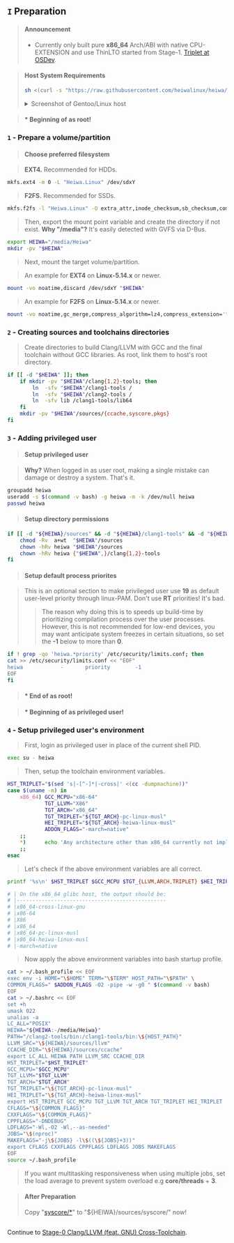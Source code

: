 ## `I` Preparation

> #### Announcement
> * Currently only built pure **x86_64** Arch/ABI with native CPU-EXTENSION and use ThinLTO started from Stage-1. [Triplet at OSDev](https://wiki.osdev.org/Target_Triplet).

> #### Host System Requirements
> ```sh
> sh <(curl -s "https://raw.githubusercontent.com/heiwalinux/heiwa/main/version-check")
> ```
> <details>
> <summary>Screenshot of Gentoo/Linux host</summary>
> 
> <br>
> <p align="center"><img src="https://i.imgur.com/3t9Y0bC.png" alt=""/></p>
> 
> </details>

> #### * Beginning of as root!
### `1` - Prepare a volume/partition
> #### Choose preferred filesystem

> **EXT4.** Recommended for HDDs.
```bash
mkfs.ext4 -m 0 -L "Heiwa.Linux" /dev/sdxY
```
> **F2FS.** Recommended for SSDs.
```bash
mkfs.f2fs -l "Heiwa.Linux" -O extra_attr,inode_checksum,sb_checksum,compression,encrypt /dev/sdxY
```
> Then, export the mount point variable and create the directory if not exist. **Why "/media"?** It's easily detected with GVFS via D-Bus.
```bash
export HEIWA="/media/Heiwa"
mkdir -pv "$HEIWA"
```
> Next, mount the target volume/partition.

> An example for **EXT4** on **Linux-5.14.x** or newer.
```bash
mount -vo noatime,discard /dev/sdxY "$HEIWA"
```
> An example for **F2FS** on **Linux-5.14.x** or newer.
```bash
mount -vo noatime,gc_merge,compress_algorithm=lz4,compress_extension='*',compress_chksum,compress_cache,atgc /dev/sdxY "$HEIWA"
```

### `2` - Creating sources and toolchains directories
> Create directories to build Clang/LLVM with GCC and the final toolchain without GCC libraries. As root, link them to host's root directory.
```bash
if [[ -d "$HEIWA" ]]; then
    if mkdir -pv "$HEIWA"/clang{1,2}-tools; then
        ln  -sfv "$HEIWA"/clang1-tools /
        ln  -sfv "$HEIWA"/clang2-tools /
        ln  -sfv lib /clang1-tools/lib64
    fi
    mkdir -pv "$HEIWA"/sources/{ccache,syscore,pkgs}
fi
```

### `3` - Adding privileged user
> #### Setup privileged user

> **Why?** When logged in as user root, making a single mistake can damage or destroy a system. That's it.
```bash
groupadd heiwa
useradd -s $(command -v bash) -g heiwa -m -k /dev/null heiwa
passwd heiwa
```
> #### Setup directory permissions

```bash
if [[ -d "${HEIWA}/sources" && -d "${HEIWA}/clang1-tools" && -d "${HEIWA}/clang2-tools" ]]; then
    chmod -Rv  a+wt  "$HEIWA"/sources
    chown -hRv heiwa "$HEIWA"/sources
    chown -hRv heiwa {"$HEIWA",}/clang{1,2}-tools
fi
```
> #### Setup default process priorites

> This is an optional section to make privileged user use **19** as default user-level priority through linux-PAM. Don't use **RT** priorities! It's bad.
> > The reason why doing this is to speeds up build-time by prioritizing compilation process over the user processes. However, this is not recommended for low-end devices, you may want anticipate system freezes in certain situations, so set the **-1** below to more than **0**.
```bash
if ! grep -qo 'heiwa.*priority' /etc/security/limits.conf; then
cat >> /etc/security/limits.conf << "EOF"
heiwa            -       priority        -1
EOF
fi
```
> #### * End of as root!

> #### * Beginning of as privileged user!
### `4` - Setup privileged user's environment
> First, login as privileged user in place of the current shell PID.
```bash
exec su - heiwa
```
> Then, setup the toolchain environment variables.
```bash
HST_TRIPLET="$(sed 's|-[^-]*|-cross|' <(cc -dumpmachine))"
case $(uname -m) in
    x86_64) GCC_MCPU="x86-64"
            TGT_LLVM="X86"
            TGT_ARCH="x86_64"
            TGT_TRIPLET="${TGT_ARCH}-pc-linux-musl"
            HEI_TRIPLET="${TGT_ARCH}-heiwa-linux-musl"
            ADDON_FLAGS="-march=native"
    ;;
    *)      echo 'Any architecture other than x86_64 currently not implemented yet.'
    ;;
esac
```
> Let's check if the above environment variables are all correct.
```bash
printf '%s\n' $HST_TRIPLET $GCC_MCPU $TGT_{LLVM,ARCH,TRIPLET} $HEI_TRIPLET $ADDON_FLAGS
```
```bash
# | On the x86_64 glibc host, the output should be:
# |------------------------------------------------
# |x86_64-cross-linux-gnu
# |x86-64
# |X86
# |x86_64
# |x86_64-pc-linux-musl
# |x86_64-heiwa-linux-musl
# |-march=native
```
> Now apply the above environment variables into bash startup profile.
```bash
cat > ~/.bash_profile << EOF
exec env -i HOME="\$HOME" TERM="\$TERM" HOST_PATH="\$PATH" \
COMMON_FLAGS=" $ADDON_FLAGS -O2 -pipe -w -g0 " $(command -v bash)
EOF
cat > ~/.bashrc << EOF
set +h
umask 022
unalias -a
LC_ALL="POSIX"
HEIWA="${HEIWA:-/media/Heiwa}"
PATH="/clang2-tools/bin:/clang1-tools/bin:\${HOST_PATH}"
LLVM_SRC="\${HEIWA}/sources/llvm"
CCACHE_DIR="\${HEIWA}/sources/ccache"
export LC_ALL HEIWA PATH LLVM_SRC CCACHE_DIR
HST_TRIPLET="$HST_TRIPLET"
GCC_MCPU="$GCC_MCPU"
TGT_LLVM="$TGT_LLVM"
TGT_ARCH="$TGT_ARCH"
TGT_TRIPLET="\${TGT_ARCH}-pc-linux-musl"
HEI_TRIPLET="\${TGT_ARCH}-heiwa-linux-musl"
export HST_TRIPLET GCC_MCPU TGT_LLVM TGT_ARCH TGT_TRIPLET HEI_TRIPLET
CFLAGS="\${COMMON_FLAGS}"
CXXFLAGS="\${COMMON_FLAGS}"
CPPFLAGS="-DNDEBUG"
LDFLAGS="-Wl,-O2 -Wl,--as-needed"
JOBS="\$(nproc)"
MAKEFLAGS="-j\${JOBS} -l\$((\${JOBS}+3))"
export CFLAGS CXXFLAGS CPPFLAGS LDFLAGS JOBS MAKEFLAGS
EOF
source ~/.bash_profile
```
> If you want multitasking responsiveness when using multiple jobs, set the load average to prevent system overload e.g **core/threads** + **3**.

> #### After Preparation
> Copy "[syscore/*](./../../syscore/)" to "${HEIWA}/sources/syscore/" now!

<h2></h2>

Continue to [Stage-0 Clang/LLVM (feat. GNU) Cross-Toolchain](./2-Stage0_Clang_LLVM.md).
